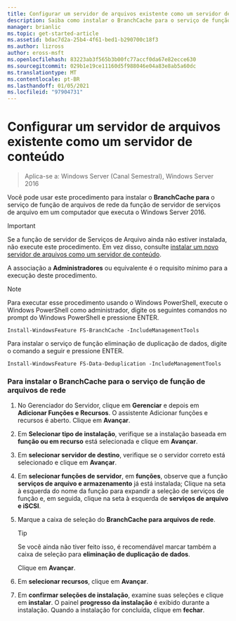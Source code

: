 ```yaml
---
title: Configurar um servidor de arquivos existente como um servidor de conteúdo
description: Saiba como instalar o BranchCache para o serviço de função de arquivos de rede da função de servidor de serviços de arquivo em um computador que executa o Windows Server 2016.
manager: brianlic
ms.topic: get-started-article
ms.assetid: bdac7d2a-25b4-4f61-bed1-b290700c18f3
ms.author: lizross
author: eross-msft
ms.openlocfilehash: 83223ab3f565b3b00fc77accf0da67e82ecce630
ms.sourcegitcommit: 029b1e19ce11160d5f988046e04a83e8ab5a60dc
ms.translationtype: MT
ms.contentlocale: pt-BR
ms.lasthandoff: 01/05/2021
ms.locfileid: "97904731"
---
```

# <a name="configure-an-existing-file-server-as-a-content-server"></a>Configurar um servidor de arquivos existente como um servidor de conteúdo

>Aplica-se a: Windows Server (Canal Semestral), Windows Server 2016

Você pode usar este procedimento para instalar o **BranchCache para** o serviço de função de arquivos de rede da função de servidor de serviços de arquivo em um computador que executa o Windows Server 2016.

> [!IMPORTANT]
> Se a função de servidor de Serviços de Arquivo ainda não estiver instalada, não execute este procedimento. Em vez disso, consulte [instalar um novo servidor de arquivos como um servidor de conteúdo](../../branchcache/deploy/Install-a-New-File-Server-as-a-Content-Server.md).

A associação a **Administradores** ou equivalente é o requisito mínimo para a execução deste procedimento.

> [!NOTE]
> Para executar esse procedimento usando o Windows PowerShell, execute o Windows PowerShell como administrador, digite os seguintes comandos no prompt do Windows PowerShell e pressione ENTER.
>
> `Install-WindowsFeature FS-BranchCache -IncludeManagementTools`
>
> Para instalar o serviço de função eliminação de duplicação de dados, digite o comando a seguir e pressione ENTER.
>
> `Install-WindowsFeature FS-Data-Deduplication -IncludeManagementTools`

### <a name="to-install-the-branchcache-for-network-files-role-service"></a>Para instalar o BranchCache para o serviço de função de arquivos de rede

1.  No Gerenciador do Servidor, clique em **Gerenciar** e depois em **Adicionar Funções e Recursos**. O assistente Adicionar funções e recursos é aberto. Clique em **Avançar**.

2.  Em **Selecionar tipo de instalação**, verifique se a instalação baseada em **função ou em recurso** está selecionada e clique em **Avançar**.

3.  Em **selecionar servidor de destino**, verifique se o servidor correto está selecionado e clique em **Avançar**.

4.  Em **selecionar funções de servidor**, em **funções**, observe que a função **serviços de arquivo e armazenamento** já está instalada; Clique na seta à esquerda do nome da função para expandir a seleção de serviços de função e, em seguida, clique na seta à esquerda de **serviços de arquivo e iSCSI**.

5.  Marque a caixa de seleção do **BranchCache para arquivos de rede**.

    > [!TIP]
    > Se você ainda não tiver feito isso, é recomendável marcar também a caixa de seleção para **eliminação de duplicação de dados**.

    Clique em **Avançar**.

6.  Em **selecionar recursos**, clique em **Avançar**.

7.  Em **confirmar seleções de instalação**, examine suas seleções e clique em **instalar**. O painel **progresso da instalação** é exibido durante a instalação. Quando a instalação for concluída, clique em **fechar**.



